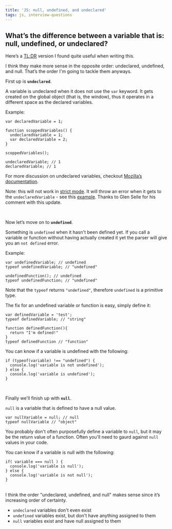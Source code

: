 ```yaml
---
title: 'JS: null, undefined, and undeclared'
tags: js, interview-questions
---
```


## What’s the difference between a variable that is: null, undefined, or undeclared?

Here’s a [TL;DR](http://stackoverflow.com/a/834095/863846) version I found quite useful when writing this.

I think they make more sense in the opposite order: undeclared, undefined, and null. That’s the order I'm going to tackle them anyways.

First up is **`undeclared`**.

A variable is undeclared when it does not use the `var` keyword. It gets created on the global object (that is, the window), thus it operates in a different space as the declared variables.

Example:

```
var declaredVariable = 1;

function scoppedVariables() {
  undeclaredVariable = 1;
  var declaredVariable = 2;
}

scoppedVariables();

undeclaredVariable; // 1
declaredVariable; // 1
```


For more discussion on undeclared variables, checkout [Mozilla’s documentation](https://developer.mozilla.org/en-US/docs/Web/JavaScript/Reference/Statements/var).

Note: this will not work in [strict mode](https://developer.mozilla.org/en-US/docs/Web/JavaScript/Reference/Strict_mode). It will throw an error when it gets to the `undeclaredVariable` - see this [example](https://jsfiddle.net/glenselle/9czx6dLg/2/). Thanks to Glen Selle for his comment with this update.

<br/>

Now let’s move on to **`undefined`**.

Something is `undefined` when it hasn't been defined yet. If you call a variable or function without having actually created it yet the parser will give you an `not defined` error.

Example:

```
var undefinedVariable; // undefined
typeof undefinedVariable; // "undefined"

undefinedFunction(); // undefined
typeof undefinedFunction; // "undefined"
```
Note that the `typeof` returns `"undefined"`, therefore `undefined` is a primitive type.

The fix for an undefined variable or function is easy, simply define it:

```
var definedVariable = 'test';
typeof definedVariable; // "string"

function definedFunction(){
  return "I'm defined!"
}
typeof definedFunction // "function"
```

You can know if a variable is undefined with the following:

```
if (typeof(variable) !== "undefined") {
  console.log('variable is not undefined');
} else {
  console.log('variable is undefined');
}
```
<br/>

Finally we'll finish up with **`null`**.

`null` is a variable that is defined to have a null value.

```
var nullVariable = null; // null
typeof nullVariable // "object"
```
You probably don't often purposefully define a variable to `null`, but it may be the return value of a function. Often you'll need to gaurd against `null` values in your code.

You can know if a variable is null with the following:

```
if( variable === null ) {
  console.log('variable is null');
} else {
  console.log('variable is not null');
}
```

<br/>
I think the order "undeclared, undefined, and null" makes sense since it’s increasing order of certainty.

* `undeclared` variables don't even exist
* `undefined` variables exist, but don't have anything assigned to them
* `null` variables exist and have null assigned to them
